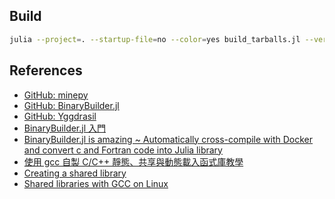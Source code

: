## Build
```bash
julia --project=. --startup-file=no --color=yes build_tarballs.jl --verbose --debug --deploy=local
```

## References
- [GitHub: minepy](https://github.com/minepy/minepy)
- [GitHub: BinaryBuilder.jl](https://github.com/JuliaPackaging/BinaryBuilder.jl)
- [GitHub: Yggdrasil](https://github.com/JuliaPackaging/Yggdrasil)
- [BinaryBuilder.jl 入門](https://terasakisatoshi.github.io/MathSeminar.jl/slideshow/binarybuilder/build/#1)
- [BinaryBuilder.jl is amazing ~ Automatically cross-compile with Docker and convert c and Fortran code into Julia library](https://linuxtut.com/en/46d8c40ae840239b4c1d/)
- [使用 gcc 自製 C/C++ 靜態、共享與動態載入函式庫教學](https://blog.gtwang.org/programming/howto-create-library-using-gcc/)
- [Creating a shared library](https://www.ibm.com/docs/en/aix/7.2?topic=memory-creating-shared-library)
- [Shared libraries with GCC on Linux](https://www.cprogramming.com/tutorial/shared-libraries-linux-gcc.html)